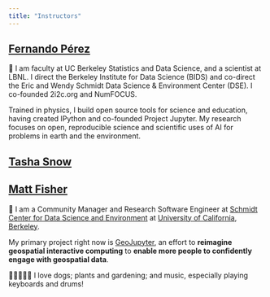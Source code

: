 ```yaml
---
title: "Instructors"
---
```


## [Fernando Pérez](https://fernandoperez.org/)

👋 I am faculty at UC Berkeley Statistics and Data Science, and a scientist at
LBNL.
I direct the Berkeley Institute for Data Science (BIDS) and co-direct the Eric and Wendy
Schmidt Data Science & Environment Center (DSE).
I co-founded 2i2c.org and NumFOCUS.

Trained in physics, I build open source tools for science and education, having
created IPython and co-founded Project Jupyter.
My research focuses on open, reproducible science and scientific uses of AI for problems
in earth and the environment.


## [Tasha Snow](https://tsnow03.github.io/)

## [Matt Fisher](https://mfisher87.github.io)

👋 I am a Community Manager and Research Software Engineer at
[Schmidt Center for Data Science and Environment](https://dse.berkeley.edu/) at
[University of California, Berkeley](https://berkeley.edu).

My primary project right now is [GeoJupyter](https://geojupyter.org), an effort to
**reimagine geospatial interactive computing** to **enable more people to confidently
engage with geospatial data**.

🐶🌱🎶🎹🥁 I love dogs; plants and gardening; and music, especially playing keyboards
and drums!
